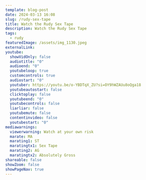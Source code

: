 ```yaml
---
template: blog-post
date: 2024-03-13 16:08
slug: /rudy-sex-tape
title: Watch the Rudy Sex Tape
description: Watch the Rudy Sex Tape
tags:
  - rudy
featuredImage: /assets/img_1130.jpeg
externalLink: 
youtube:
  showVidOnly: false
  audiotitle: "0"
  audioend: "0"
  youtubeloop: true
  customcontrols: true
  audiostart: "0"
  youtuber: https://youtu.be/o-YBDTqX_ZU?si=OY9hWZAUu8oQga18
  youtubeautostart: false
  clicktoplay: false
  youtubeend: "0"
  youtubecontrols: false
  liarliar: false
  youtubemute: false
  contentinvideo: false
  youtubestart: "0"
mediawarnings:
  viewerwarning: Watch at your own risk
  marate: MA
  marating1: ST
  maratingtx1: Sex Tape
  marating2: AG
  maratingtx2: Absolutely Gross
shareable: false
showZoom: false
showPageNav: true
---
```


